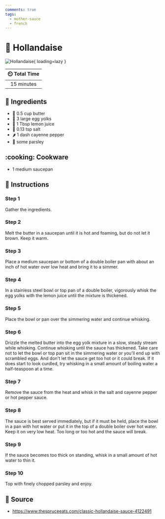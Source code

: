 ```yaml
---
comments: true
tags:
  - mother-sauce
  - french
---
```

# :egg: Hollandaise

![Hollandaise](../../assets/images/hollandaise.jpg){ loading=lazy }

| :timer_clock: Total Time |
|:-----------------------: |
| 15 minutes |

## :salt: Ingredients

- :butter: 0.5 cup butter
- :egg: 3 large egg yolks
- :lemon: 1 Tbsp lemon juice
- :salt: 0.13 tsp salt
- :hot_pepper: 1 dash cayenne pepper
- :herb: some parsley

## :cooking: Cookware

- 1 medium saucepan

## :pencil: Instructions

### Step 1

Gather the ingredients.

### Step 2

Melt the butter in a saucepan until it is hot and foaming, but do not let it brown. Keep it warm.

### Step 3

Place a medium saucepan or bottom of a double boiler pan with about an inch of hot water over low heat and bring it to a
simmer.

### Step 4

In a stainless steel bowl or top pan of a double boiler, vigorously whisk the egg yolks with the lemon juice until the
mixture is thickened.

### Step 5

Place the bowl or pan over the simmering water and continue whisking.

### Step 6

Drizzle the melted butter into the egg yolk mixture in a slow, steady stream while whisking. Continue whisking until the
sauce has thickened. Take care not to let the bowl or top pan sit in the simmering water or you'll end up with scrambled
eggs. And don't let the sauce get too hot or it could break. If it does start to look curdled, try whisking in a small
amount of boiling water a half-teaspoon at a time.

### Step 7

Remove the sauce from the heat and whisk in the salt and cayenne pepper or hot pepper sauce.

### Step 8

The sauce is best served immediately, but if it must be held, place the bowl in a pan with hot water or put it in the
top of a double boiler over hot water. Keep it on very low heat. Too long or too hot and the sauce will break.

### Step 9

If the sauce becomes too thick on standing, whisk in a small amount of hot water to thin it.

### Step 10

Top with finely chopped parsley and enjoy.

## :link: Source

- <https://www.thespruceeats.com/classic-hollandaise-sauce-4122491>
